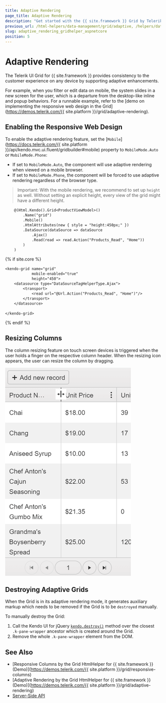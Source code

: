 ```yaml
---
title: Adaptive Rendering
page_title: Adaptive Rendering
description: "Get started with the {{ site.framework }} Grid by Telerik UI which provides consistency to the customer experience on any device by supporting adaptive rendering."
previous_url: /html-helpers/data-management/grid/adaptive, /helpers/data-management/grid/adaptive
slug: adaptive_rendering_gridhelper_aspnetcore
position: 5
---
```


# Adaptive Rendering

The Telerik UI Grid for {{ site.framework }} provides consistency to the customer experience on any device by supporting adaptive enhancements.

For example, when you filter or edit data on mobile, the system slides in a new screen for the user, which is a departure from the desktop-like inline and popup behaviors. For a runnable example, refer to the [demo on implementing the responsive web design in the Grid](https://demos.telerik.com/{{ site.platform }}/grid/adaptive-rendering).

## Enabling the Responsive Web Design

To enable the adaptive rendering feature, set the [`Mobile`](https://docs.telerik.com/{{ site.platform }}/api/kendo.mvc.ui.fluent/gridbuilder#mobile) property to `MobileMode.Auto` or `MobileMode.Phone`:

* If set to `MobileMode.Auto`, the component will use adaptive rendering when viewed on a mobile browser.
* If set to `MobileMode.Phone`, the component will be forced to use adaptive rendering regardless of the browser type.

> Important: With the mobile rendering, we recommend to set up `height` as well. Without setting an explicit height, every view of the grid might have a different height.

```HtmlHelper
    @(Html.Kendo().Grid<ProductViewModel>()
        .Name("grid")
        .Mobile()
        .HtmlAttributes(new { style = "height:450px;" })
        .DataSource(dataSource => dataSource
            .Ajax()
            .Read(read => read.Action("Products_Read", "Home"))
        )
    )
```
{% if site.core %}
```TagHelper
<kendo-grid name="grid"
            mobile-enabled="true"
            height="450">
    <datasource type="DataSourceTagHelperType.Ajax">
        <transport>
            <read url="@Url.Action("Products_Read", "Home")"/>
        </transport>
    </datasource>

</kendo-grid>
```
{% endif %}

## Resizing Columns

The column resizing feature on touch screen devices is triggered when the user holds a finger on the respective column header. When the resizing icon appears, the user can resize the column by dragging.

![{{ site.product_short }} Resizing icon in a Grid with resizable columns on a mobile device](../adaptive-resizing-icon.png)

## Destroying Adaptive Grids

When the Grid is in its adaptive rendering mode, it generates auxiliary markup which needs to be removed if the Grid is to be `destroyed` manually.

To manually destroy the Grid:

1. Call the Kendo UI for jQuery [`kendo.destroy()`](https://docs.telerik.com/kendo-ui/api/javascript/kendo/methods/destroy) method over the closest `.k-pane-wrapper` ancestor which is created around the Grid.
1. Remove the whole `.k-pane-wrapper` element from the DOM.

## See Also

* [Responsive Columns by the Grid HtmlHelper for {{ site.framework }} (Demo)](https://demos.telerik.com/{{ site.platform }}/grid/responsive-columns)
* [Adaptive Rendering by the Grid HtmlHelper for {{ site.framework }} (Demo)](https://demos.telerik.com/{{ site.platform }}/grid/adaptive-rendering)
* [Server-Side API](/api/grid)
